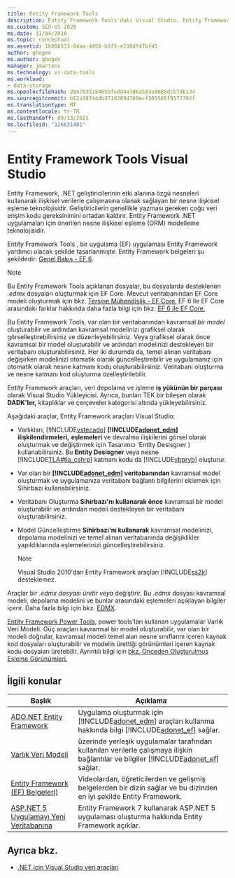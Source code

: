 ```yaml
---
title: Entity Framework Tools
description: Entity Framework Tools'daki Visual Studio. Entity Framework Tools , bir uygulama (EF) uygulaması Entity Framework yardımcı olacak şekilde tasarlanmıştır.
ms.custom: SEO-VS-2020
ms.date: 11/04/2016
ms.topic: conceptual
ms.assetid: 1b06b573-84aa-4458-b3f5-e238df47bf45
author: ghogen
ms.author: ghogen
manager: jmartens
ms.technology: vs-data-tools
ms.workload:
- data-storage
ms.openlocfilehash: 28a703518405bfedd4a786a583e8688dcb7db134
ms.sourcegitcommit: b12a38744db371d2894769ecf305585f9577792f
ms.translationtype: MT
ms.contentlocale: tr-TR
ms.lasthandoff: 09/13/2021
ms.locfileid: "126631401"
---
```

# <a name="entity-framework-tools-in-visual-studio"></a>Entity Framework Tools Visual Studio

Entity Framework, .NET geliştiricilerinin etki alanına özgü nesneleri kullanarak ilişkisel verilerle çalışmasına olanak sağlayan bir nesne ilişkisel eşleme teknolojisidir. Geliştiricilerin genellikle yazması gereken çoğu veri erişim kodu gereksinimini ortadan kaldırır. Entity Framework .NET uygulamaları için önerilen nesne ilişkisel eşleme (ORM) modelleme teknolojisidir.

Entity Framework Tools , bir uygulama (EF) uygulaması Entity Framework yardımcı olacak şekilde tasarlanmıştır. Entity Framework belgeleri şu şekildedir: [Genel Bakış - EF 6](/ef/ef6/).

  > [!NOTE]
  > Bu Entity Framework Tools açıklanan dosyalar, bu dosyalarda desteklenen *.edmx* dosyaları oluşturmak için EF Core. Mevcut veritabanından EF Core modeli oluşturmak için bkz. [Tersine Mühendislik - EF Core.](/ef/core/managing-schemas/scaffolding) EF 6 ile EF Core arasındaki farklar hakkında daha fazla bilgi için bkz. [EF 6 ile EF Core.](/ef/efcore-and-ef6/)

Bu Entity Framework Tools, var olan bir veritabanından kavramsal *bir model* oluşturabilir ve ardından kavramsal modelinizi grafiksel olarak görselleştirebilirsiniz ve düzenleyebilirsiniz. Veya grafiksel olarak önce kavramsal bir model oluşturabilir ve ardından modelinizi destekleyen bir veritabanı oluşturabilirsiniz. Her iki durumda da, temel alınan veritabanı değişirken modelinizi otomatik olarak güncelleştirebilir ve uygulamanız için otomatik olarak nesne katmanı kodu oluşturabilirsiniz. Veritabanı oluşturma ve nesne katmanı kod oluşturma özelleştirilebilir.

Entity Framework araçları, veri depolama ve işleme **iş yükünün bir parçası** olarak Visual Studio Yükleyicisi. Ayrıca, bunları TEK bir bileşen olarak **DADK'ler,** kitaplıklar ve çerçeveler kategorisi altında yükleyebilirsiniz.

Aşağıdaki araçlar, Entity Framework araçları Visual Studio:

- Varlıkları, [!INCLUDE[vstecado](../data-tools/includes/vstecado_md.md)] **[!INCLUDE[adonet_edm](../data-tools/includes/adonet_edm_md.md)] ilişkilendirmeleri,** **eşlemeleri** ve devralma ilişkilerini görsel olarak oluşturmak ve değiştirmek için Tasarımcı 'Entity Desisgner ) kullanabilirsiniz. Bu **Entity Desisgner** veya nesne [!INCLUDE[TLA#tla_cshrp](../data-tools/includes/tlasharptla_cshrp_md.md)] katmanı kodu da [!INCLUDE[vbprvb](../code-quality/includes/vbprvb_md.md)] oluşturur.

- Var olan bir **[!INCLUDE[adonet_edm](../data-tools/includes/adonet_edm_md.md)] veritabanından** kavramsal model oluşturmak ve uygulamanıza veritabanı bağlantı bilgilerini eklemek için Sihirbazı kullanabilirsiniz.

- Veritabanı Oluşturma **Sihirbazı'nı kullanarak önce** kavramsal bir model oluşturabilir ve ardından modeli destekleyen bir veritabanı oluşturabilirsiniz.

- Model Güncelleştirme **Sihirbazı'nı kullanarak** kavramsal modelinizi, depolama modelinizi ve temel alınan veritabanında değişiklikler yapıldıklarında eşlemelerinizi güncelleştirebilirsiniz.

  > [!NOTE]
  > Visual Studio 2010'dan Entity Framework araçları [!INCLUDE[ss2k](../data-tools/includes/ss2k_md.md)] desteklemez.

Araçlar bir *.edmx dosyası üretir veya* değiştirir. Bu *.edmx* dosyası kavramsal modeli, depolama modelini ve bunlar arasındaki eşlemeleri açıklayan bilgiler içerir. Daha fazla bilgi için bkz. [EDMX](/ef/ef6/).

[Entity Framework Power Tools,](https://marketplace.visualstudio.com/items?itemName=EntityFrameworkTeam.EntityFrameworkPowerToolsBeta4) power tools'ları kullanan uygulamalar Varlık Veri Modeli. Güç araçları kavramsal bir model oluşturabilir, var olan bir modeli doğrular, kavramsal modeli temel alan nesne sınıflarını içeren kaynak kod dosyaları oluşturabilir ve modelin ürettiği görünümleri içeren kaynak kodu dosyaları üretebilir. Ayrıntılı bilgi için [bkz. Önceden Oluşturulmuş Eşleme Görünümleri.](/ef/ef6/fundamentals/performance/pre-generated-views)

## <a name="related-topics"></a>İlgili konular

| Başlık | Açıklama |
| - | - |
| [ADO.NET Entity Framework](/dotnet/framework/data/adonet/ef/index) | Uygulama oluşturmak için [!INCLUDE[adonet_edm](../data-tools/includes/adonet_edm_md.md)] araçları kullanma hakkında bilgi [!INCLUDE[adonet_ef](../data-tools/includes/adonet_ef_md.md)] sağlar. |
| [Varlık Veri Modeli](/dotnet/framework/data/adonet/entity-data-model) | üzerinde yerleşik uygulamalar tarafından kullanılan verilerle çalışmaya ilişkin bağlantılar ve bilgiler [!INCLUDE[adonet_ef](../data-tools/includes/adonet_ef_md.md)] sağlar. |
| [Entity Framework (EF) Belgeleri)](/ef/ef6/get-started) | Videolardan, öğreticilerden ve gelişmiş belgelerden bir dizin sağlar ve bu dizinden en iyi şekilde Entity Framework. |
| [ASP.NET 5 Uygulamayı Yeni Veritabanına](https://docs.efproject.net/en/latest/platforms/aspnetcore/new-db.html) | Entity Framework 7 kullanarak ASP.NET 5 uygulaması oluşturma hakkında Entity Framework açıklar. |

## <a name="see-also"></a>Ayrıca bkz.

- [.NET için Visual Studio veri araçları](../data-tools/visual-studio-data-tools-for-dotnet.md)
